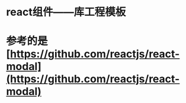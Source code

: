 # react组件——库工程模板

# 参考的是[https://github.com/reactjs/react-modal](https://github.com/reactjs/react-modal)